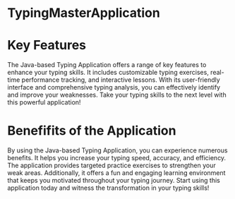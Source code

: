# TypingMasterApplication

# Key Features
The Java-based Typing Application offers a range of key features to enhance your typing skills. It includes customizable typing exercises, real-time performance tracking, and interactive lessons. With its user-friendly interface and comprehensive typing analysis, you can effectively identify and improve your weaknesses. Take your typing skills to the next level with this powerful application!

# Benefifits of the Application
By using the Java-based Typing Application, you can experience numerous benefits. It helps you increase your typing speed, accuracy, and efficiency. The application provides targeted practice exercises to strengthen your weak areas. Additionally, it offers a fun and engaging learning environment that keeps you motivated throughout your typing journey. Start using this application today and witness the transformation in your typing skills!
